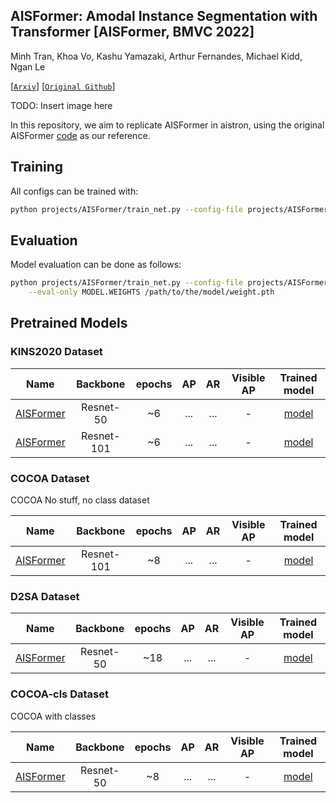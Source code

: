 ## AISFormer: Amodal Instance Segmentation with Transformer  [AISFormer, BMVC 2022]

Minh Tran, Khoa Vo, Kashu Yamazaki, Arthur Fernandes, Michael Kidd, Ngan Le

[[`Arxiv`](https://arxiv.org/pdf/2210.06323.pdf)] [[`Original Github`](https://github.com/UARK-AICV/AISFormer)]

TODO: Insert image here

In this repository, we aim to replicate AISFormer in aistron, 
using the original AISFormer [code](https://github.com/UARK-AICV/AISFormer) as our reference. 


## Training
All configs can be trained with:
```bash
python projects/AISFormer/train_net.py --config-file projects/AISFormer/path/to/config.yaml --num-gpus 1
```

## Evaluation
Model evaluation can be done as follows:
```bash
python projects/AISFormer/train_net.py --config-file projects/AISFormer/path/to/config.yaml \
    --eval-only MODEL.WEIGHTS /path/to/the/model/weight.pth
```

## Pretrained Models

### KINS2020 Dataset
| Name | Backbone | epochs |AP|AR|Visible AP| Trained model |
|-------|:---:|:-------:|:-------:|:-------:|:-------:|:-------:|
|[AISFormer](configs/KINS2020/aisformer_R50_FPN_kins2020_6ep_bs1.yaml)|Resnet-50|~6|...|...|-|[model]()|
|[AISFormer](configs/KINS2020/aisformer_R101_FPN_kins2020_6ep_bs1.yaml)|Resnet-101|~6|...|...|-|[model]()|

### COCOA Dataset
COCOA No stuff, no class dataset

| Name | Backbone | epochs |AP|AR|Visible AP| Trained model |
|-------|:---:|:-------:|:-------:|:-------:|:-------:|:-------:|
|[AISFormer](configs/COCOA/aisformer_R101_FPN_cocoa_8ep_bs2.yaml)|Resnet-101|~8|...|...|-|[model]()|

### D2SA Dataset
| Name | Backbone | epochs |AP|AR|Visible AP| Trained model |
|-------|:---:|:-------:|:-------:|:-------:|:-------:|:-------:|
|[AISFormer](configs/D2SA/aisformer_R50_FPN_d2sa_18ep_bs2.yaml)|Resnet-50|~18|...|...|-|[model]()|

### COCOA-cls Dataset
COCOA with classes

| Name | Backbone | epochs |AP|AR|Visible AP| Trained model |
|-------|:---:|:-------:|:-------:|:-------:|:-------:|:-------:|
|[AISFormer](configs/COCOA-cls/aisformer_R50_FPN_cocoa_cls_8ep_bs2.yaml)|Resnet-50|~8|...|...|-|[model]()|
